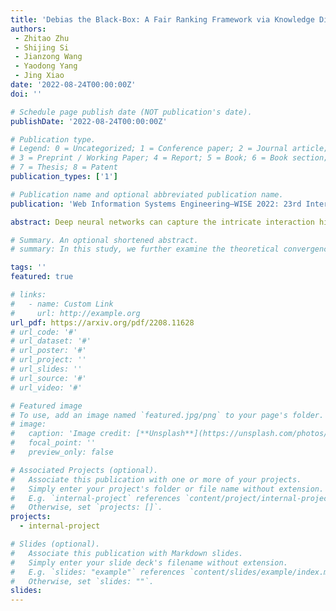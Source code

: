```yaml
---
title: 'Debias the Black-Box: A Fair Ranking Framework via Knowledge Distillation'
authors:
 - Zhitao Zhu
 - Shijing Si
 - Jianzong Wang
 - Yaodong Yang
 - Jing Xiao
date: '2022-08-24T00:00:00Z'
doi: ''

# Schedule page publish date (NOT publication's date).
publishDate: '2022-08-24T00:00:00Z'

# Publication type.
# Legend: 0 = Uncategorized; 1 = Conference paper; 2 = Journal article;
# 3 = Preprint / Working Paper; 4 = Report; 5 = Book; 6 = Book section;
# 7 = Thesis; 8 = Patent
publication_types: ['1']

# Publication name and optional abbreviated publication name.
publication: 'Web Information Systems Engineering–WISE 2022: 23rd International Conference'

abstract: Deep neural networks can capture the intricate interaction history information between queries and documents, because of their many complicated nonlinear units, allowing them to provide correct search recommendations. However, service providers frequently face more complex obstacles in real-world circumstances, such as deployment cost constraints and fairness requirements. Knowledge distillation, which transfers the knowledge of a well-trained complex model (teacher) to a simple model (student), has been proposed to alleviate the former concern, but the best current distillation methods focus only on how to make the student model imitate the predictions of the teacher model. To better facilitate the application of deep models, we propose a fair information retrieval framework based on knowledge distillation. This framework can improve the exposure-based fairness of models while considerably decreasing model size. Our extensive experiments on three huge datasets show that our proposed framework can reduce the model size to a minimum of 1% of its original size while maintaining its black-box state. It also improves fairness performance by 15%–46% while keeping a high level of recommendation effectiveness.

# Summary. An optional shortened abstract.
# summary: In this study, we further examine the theoretical convergence rate and sample complexity of such regret minimization-based double oracle methods, utilizing a unified framework called RegretMinimizing Double Oracle.

tags: ''
featured: true

# links:
#   - name: Custom Link
#     url: http://example.org
url_pdf: https://arxiv.org/pdf/2208.11628
# url_code: '#'
# url_dataset: '#'
# url_poster: '#'
# url_project: ''
# url_slides: ''
# url_source: '#'
# url_video: '#'

# Featured image
# To use, add an image named `featured.jpg/png` to your page's folder.
# image:
#   caption: 'Image credit: [**Unsplash**](https://unsplash.com/photos/pLCdAaMFLTE)'
#   focal_point: ''
#   preview_only: false

# Associated Projects (optional).
#   Associate this publication with one or more of your projects.
#   Simply enter your project's folder or file name without extension.
#   E.g. `internal-project` references `content/project/internal-project/index.md`.
#   Otherwise, set `projects: []`.
projects:
  - internal-project

# Slides (optional).
#   Associate this publication with Markdown slides.
#   Simply enter your slide deck's filename without extension.
#   E.g. `slides: "example"` references `content/slides/example/index.md`.
#   Otherwise, set `slides: ""`.
slides:
---
```


